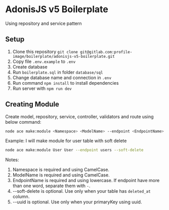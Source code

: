 # AdonisJS v5 Boilerplate

Using repository and service pattern

## Setup

1. Clone this repository `git clone git@gitlab.com:profile-image/boilerplate/adonisjs-v5-boilerplate.git`
2. Copy file `.env.example` to `.env`
3. Create database
4. Run `boilerplate.sql` in folder `database/sql`
5. Change database name and connection in `.env`
6. Run command `npm install` to install dependencies
7. Run server with `npm run dev`

## Creating Module

Create model, repository, service, controller, validators and route using below command:

```bash
node ace make:module <Namespace> <ModelName> --endpoint <EndpointName> --soft-delete --uuid
```

Example: I will make module for user table with soft delete

```bash
node ace make:module User User --endpoint users --soft-delete
```

Notes:

1. Namespace is required and using CamelCase.
2. ModelName is required and using CamelCase.
3. EndpointName is required and using lowercase. If endpoint have more than one word, separate them with `-`.
4. --soft-delete is optional. Use only when your table has `deleted_at` column.
5. --uuid is optional. Use only when your primaryKey using uuid.
